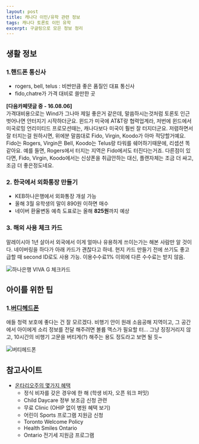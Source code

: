 ```yaml
--- 
layout: post  
title: 캐나다 이민/유학 관련 정보    
tags: 캐나다 토론토 이민 유학       
excerpt: 구글링으로 모은 정보 정리            
---  
```

  
## 생활 정보  
  
### 1.핸드폰 통신사  

- rogers, bell, telus : 비싼만큼 좋은 품질인 대표 통신사  
- fido,chatre가 가격 대비로 쓸만한 곳  

**[다음카페댓글 중 - 16.08.06]**  
가격대비용으로는 Wind가 그나마 제일 좋은거 같은데, 말씀하시는것처럼 토론토 인근 벗어나면 안터지기 시작하더군요. 윈드가 미국에 AT&T랑 협력업계라, 저번에 윈드에서 미국로밍 언리미티드 프로모션때는, 캐나다보다 미국이 훨씬 잘 터지더군요. 저렴하면서 잘 터지는걸 원하시면, 위에분 말씀대로 Fido, Virgin, Koodo가 아마 적당할거예요. Fido는 Rogers, Virgin은 Bell, Koodo는 Telus랑 타워를 쉐어하기때문에, 리셉션 똑같아요. 예를 들면, Rogers에서 터지는 지역은 Fido에서도 터진다는거죠. 다른점이 있다면, Fido, Virgin, Koodo에서는 신상폰을 취급안하는 대신, 플랜자체는 조금 더 싸고, 조금 더 좋은정도네요.
  
### 2. 한국에서 외화통장 만들기  
  
- KEB하나은행에서 외화통장 개설 가능   
- 올해 3월 유학생의 말이 890원 이하면 매수 
- 네이버 환율변동 예측 도표로는 올해 **825원**까지 예상 

### 3. 해외 사용 체크 카드  

말레이시아 1년 살아서 외국에서 이게 얼마나 유용하게 쓰이는가는 해본 사람만 알 것이다. 네이버링을 하다가 아래 카드가 괜찮다고 하네. 현지 카드 만들기 전에 쓰기도 좋고 급할 때 second ID로도 사용 가능. 이용수수료1% 이외에 다른 수수료는 받지 않음.  

![하나은행 VIVA G 체크카드](http://cfile1.uf.tistory.com/image/2240254D567B44B031FFE5)

## 아이를 위한 팁  
  
### 1.[버디헤드폰](http://blog.naver.com/juddi8/220497013459)  
  
애들 청력 보호에 좋다는 건 잘 모르겠다. 비행기 안이 원래 소음공해 지역이고, 그 공간에서 아이에게 소리 정보를 전달 해주려면 볼륨 맥스가 필요할 터... 그냥 징징거리지 않고, 10시간의 비행기 고문을 버티게(?) 해주는 용도 정도라고 보면 될 듯~  

![버티헤드폰](https://encrypted-tbn2.gstatic.com/images?q=tbn:ANd9GcT35Cr-C7M3__iC2AqvWzQf0hEc3Lg4nBKTGeAW9SKeSz_HbC4G)  

## 참고사이트  

- [온타리오주의 몇가지 혜택](http://cafe.naver.com/iliveincan/20796)  
	- 정식 비자를 갖은 경우에 한 해 (학생 비자, 오픈 워크 퍼밋)
	- Child Daycare 정부 보조금 신청 관련  
	- 무료 Clinic (OHIP 없이 병원 혜택 보기)
	- 어린이 Sports 프로그램 지원금 신청  
	- Toronto Welcome Policy  
	- Health Smiles Ontario 
	- Ontario 전기세 지원금 프로그램  
  
